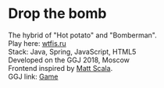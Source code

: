 # Drop the bomb

The hybrid of "Hot potato" and "Bomberman".<br>
Play here: <a href='http://wtfis.ru:9000/bomber/'>wtfis.ru</a><br>
Stack: Java, Spring, JavaScript, HTML5 <br>
Developed on the GGJ 2018, Moscow<br>
Frontend inspired by <a href=https://github.com/MattSkala/html5-bombergirl>Matt Scala</a>.<br>
GGJ link: <a href='https://globalgamejam.org/2018/games/dropthebomb'>Game</a>
